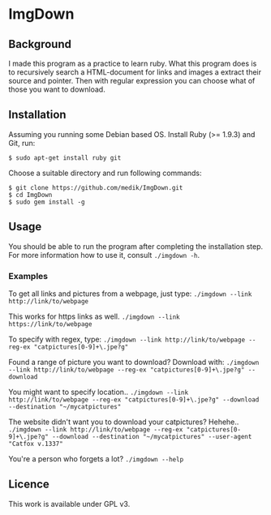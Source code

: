 # ImgDown

## Background 
I made this program as a practice to learn ruby. What this program does is to
recursively search a HTML-document for links and images a extract their source
and pointer. Then with regular expression you can choose what of those you want
to download.

## Installation
Assuming you running some Debian based OS. Install Ruby (>= 1.9.3) and Git,
run: 
```
$ sudo apt-get install ruby git
```

Choose a suitable directory and run following commands:
```
$ git clone https://github.com/medik/ImgDown.git
$ cd ImgDown
$ sudo gem install -g
```
## Usage

You should be able to run the program after completing the installation step.
For more information how to use it, consult `./imgdown -h`.

### Examples

To get all links and pictures from a webpage, just type:
`./imgdown --link http://link/to/webpage`

This works for https links as well.
`./imgdown --link https://link/to/webpage`

To specify with regex, type:
`./imgdown --link http://link/to/webpage --reg-ex "catpictures[0-9]+\.jpe?g"`

Found a range of picture you want to download? Download with:
`./imgdown --link http://link/to/webpage --reg-ex "catpictures[0-9]+\.jpe?g" --download`

You might want to specify location.. 
`./imgdown --link http://link/to/webpage --reg-ex "catpictures[0-9]+\.jpe?g" --download --destination "~/mycatpictures"`

The website didn't want you to download your catpictures? Hehehe..
`./imgdown --link http://link/to/webpage --reg-ex "catpictures[0-9]+\.jpe?g" --download --destination "~/mycatpictures" --user-agent "Catfox v.1337"`

You're a person who forgets a lot?
`./imgdown --help`

## Licence
This work is available under GPL v3.
